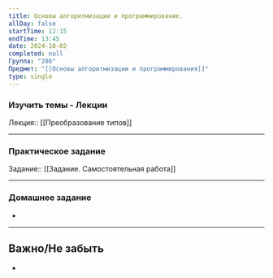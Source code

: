 ```yaml
---
title: Основы алгоритмизации и программирование.
allDay: false
startTime: 12:15
endTime: 13:45
date: 2024-10-02
completed: null
Группа: "206"
Предмет: "[[Основы алгоритмизации и программирования]]"
type: single
---
```

### Изучить темы - Лекции

Лекция:: [[Преобразование типов]]

---
### Практическое задание

Задание:: [[Задание. Самостоятельная работа]]

---
### Домашнее задание

- 

---
## Важно/Не забыть

- 